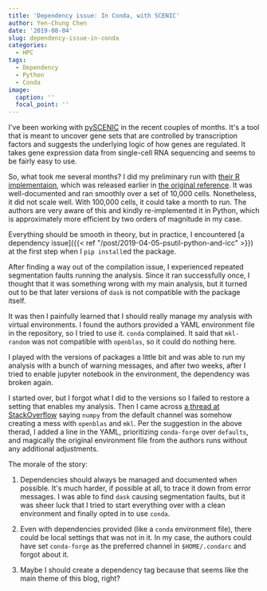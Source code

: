 ```yaml
---
title: 'Dependency issue: In Conda, with SCENIC'
author: Yen-Chung Chen
date: '2019-08-04'
slug: dependency-issue-in-conda
categories: 
  - HPC
tags:
  - Dependency
  - Python
  - Conda
image:
  caption: ''
  focal_point: ''
---
```


I've been working with [pySCENIC](https://github.com/aertslab/pySCENIC) in the 
recent couples of months. It's a tool that is meant to uncover gene sets that are 
controlled by transcription factors and suggests the underlying logic of how 
genes are regulated. It takes gene expression data from single-cell RNA 
sequencing and seems to be fairly easy to use.

So, what took me several months? I did my preliminary run with [their R 
implementaion](https://github.com/aertslab/SCENIC), which was released earlier 
in [the original reference](https://www.nature.com/articles/nmeth.4463). It was 
well-documented and ran smoothly over a set of 10,000 cells. Nonetheless, it 
did not scale well. With 100,000 cells, it could take a month to run. The 
authors are very aware of this and kindly re-implemented it in Python, which 
is approximately more efficient by two orders of magnitude in my case.

Everything should be smooth in theory, but in practice, I encountered [a 
dependency issue]({{< ref "/post/2019-04-05-psutil-python-and-icc" >}}) at the first step when I 
`pip install`ed the package.

After finding a way out of the compilation issue, I experienced repeated 
segmentation faults running the analysis. Since it ran successfully once, I 
thought that it was something wrong with my main analysis, but it turned out 
to be that later versions of `dask` is not compatible with the package itself.

It was then I painfully learned that I should really manage my analysis with 
virtual environments. I found the authors provided a YAML environment file in 
the repository, so I tried to use it. `conda` complained. It said that 
`mkl-random` was not compatible with `openblas`, so it could do nothing here.

I played with the versions of packages a little bit and was able to run my 
analysis with a bunch of warning messages, and after two weeks, after I tried 
to enable jupyter notebook in the environment, the dependency was broken again. 

I started over, but I forgot what I did to the versions so I failed to restore 
a setting that enables my analysis. Then I came across 
[a thread at StackOverflow](https://stackoverflow.com/questions/53138055/updating-a-conda-environment-only-through-conda-forge-channel) saying `numpy` from the default channel 
was somehow creating a mess with `openblas` and `mkl`. Per the suggestion in 
the above therad, I added a line in the YAML, prioritizing `conda-forge` over 
`defaults`, and magically the original environment file from the authors runs 
without any additional adjustments.

The morale of the story:

1. Dependencies should always be managed and documented when possible. It's 
much harder, if possible at all, to trace it down from error messages. I was able to 
find `dask` causing segmentation faults, but it was sheer luck that I tried to start 
everything over with a clean environment and finally opted in to use `conda`.

2. Even with dependencies provided (like a `conda` environment file), there 
could be local settings that was not in it. In my case, the authors could have 
set `conda-forge` as the preferred channel in `$HOME/.condarc` and forgot about 
it.

3. Maybe I should create a dependency tag because that seems like the main 
theme of this blog, right?
